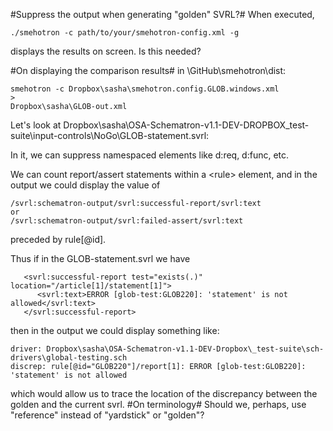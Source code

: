 #Suppress the output when generating "golden" SVRL?#
When executed,
```
./smehotron -c path/to/your/smehotron-config.xml -g
```
displays  the results on screen. Is this needed? 

#On displaying the comparison results#
in \GitHub\smehotron\dist:
```
smehotron -c Dropbox\sasha\smehotron.config.GLOB.windows.xml 
> 
Dropbox\sasha\GLOB-out.xml
```
Let's look at Dropbox\sasha\OSA-Schematron-v1.1-DEV-DROPBOX\_test-suite\input-controls\NoGo\GLOB-statement.svrl:

In it, we can suppress namespaced elements like d:req, d:func, etc.

We can count report/assert statements within a &lt;rule> element, and in the output we could display the value of
```
/svrl:schematron-output/svrl:successful-report/svrl:text
or
/svrl:schematron-output/svrl:failed-assert/svrl:text
```
preceded by rule[@id].

Thus if in the GLOB-statement.svrl we have
```
   <svrl:successful-report test="exists(.)" location="/article[1]/statement[1]">
      <svrl:text>ERROR [glob-test:GLOB220]: 'statement' is not allowed</svrl:text>
   </svrl:successful-report>
```
then in the output we could display something like:
```
driver: Dropbox\sasha\OSA-Schematron-v1.1-DEV-Dropbox\_test-suite\sch-drivers\global-testing.sch
discrep: rule[@id="GLOB220"]/report[1]: ERROR [glob-test:GLOB220]: 'statement' is not allowed
```
which would allow us to trace the location of the discrepancy between the golden and the current svrl.
#On terminology#
Should we, perhaps, use "reference" instead of "yardstick" or "golden"?
